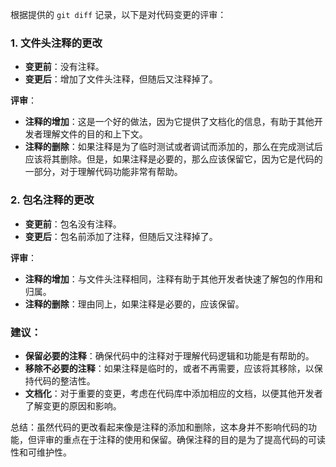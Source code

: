 根据提供的 `git diff` 记录，以下是对代码变更的评审：

### 1. 文件头注释的更改

- **变更前**：没有注释。
- **变更后**：增加了文件头注释，但随后又注释掉了。

**评审**：
- **注释的增加**：这是一个好的做法，因为它提供了文档化的信息，有助于其他开发者理解文件的目的和上下文。
- **注释的删除**：如果注释是为了临时测试或者调试而添加的，那么在完成测试后应该将其删除。但是，如果注释是必要的，那么应该保留它，因为它是代码的一部分，对于理解代码功能非常有帮助。

### 2. 包名注释的更改

- **变更前**：包名没有注释。
- **变更后**：包名前添加了注释，但随后又注释掉了。

**评审**：
- **注释的增加**：与文件头注释相同，注释有助于其他开发者快速了解包的作用和归属。
- **注释的删除**：理由同上，如果注释是必要的，应该保留。

### 建议：

- **保留必要的注释**：确保代码中的注释对于理解代码逻辑和功能是有帮助的。
- **移除不必要的注释**：如果注释是临时的，或者不再需要，应该将其移除，以保持代码的整洁性。
- **文档化**：对于重要的变更，考虑在代码库中添加相应的文档，以便其他开发者了解变更的原因和影响。

总结：虽然代码的更改看起来像是注释的添加和删除，这本身并不影响代码的功能，但评审的重点在于注释的使用和保留。确保注释的目的是为了提高代码的可读性和可维护性。